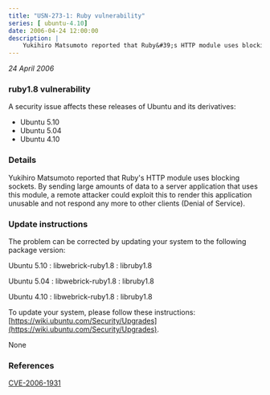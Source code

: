 ```yaml
---
title: "USN-273-1: Ruby vulnerability"
series: [ ubuntu-4.10]
date: 2006-04-24 12:00:00
description: |
    Yukihiro Matsumoto reported that Ruby&#39;s HTTP module uses blocking sockets. By sending large amounts of data to a server application that uses this module, a remote attacker could exploit this to render this application unusable and not respond any more to other clients (Denial of Service).
--- 
```

 
 

*24 April 2006*

### ruby1.8 vulnerability

A security issue affects these releases of Ubuntu and its derivatives:

* Ubuntu 5.10
* Ubuntu 5.04
* Ubuntu 4.10

### Details

Yukihiro Matsumoto reported that Ruby&#39;s HTTP module uses blocking sockets. By sending large amounts of data to a server application that uses this module, a remote attacker could exploit this to render this application unusable and not respond any more to other clients (Denial of Service).

### Update instructions

The problem can be corrected by updating your system to the following package version:

Ubuntu 5.10
 : libwebrick-ruby1.8 
 : libruby1.8 

Ubuntu 5.04
 : libwebrick-ruby1.8 
 : libruby1.8 

Ubuntu 4.10
 : libwebrick-ruby1.8 
 : libruby1.8 

To update your system, please follow these instructions: [https://wiki.ubuntu.com/Security/Upgrades](https://wiki.ubuntu.com/Security/Upgrades).

None

### References

 
 [CVE-2006-1931](http://people.ubuntu.com/~ubuntu-security/cve/CVE-2006-1931)
 

